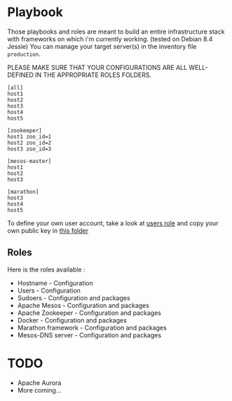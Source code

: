 # Playbook

Those playbooks and roles are meant to build an entire infrastructure stack with
frameworks on which i'm currently working. (tested on Debian 8.4 Jessie)
You can manage your target server(s) in the inventory file ``production``.

PLEASE MAKE SURE THAT YOUR CONFIGURATIONS ARE ALL WELL-DEFINED IN THE
APPROPRIATE ROLES FOLDERS.

    [all]
    host1
    host2
    host3
    host4
    host5
    
    [zookeeper]
    host1 zoo_id=1
    host2 zoo_id=2
    host3 zoo_id=3
    
    [mesos-master]
    host1
    host2
    host3
    
    [marathon]
    host3
    host4
    host5


To define your own user account, take a look at [users role](roles/users/vars/main.yml)
and copy your own public key in [this folder](roles/users/files)

## Roles

Here is the roles available :
-   Hostname - Configuration
-   Users - Configuration
-   Sudoers - Configuration and packages
-   Apache Mesos - Configuration and packages
-   Apache Zookeeper - Configuration and packages
-   Docker - Configuration and packages
-   Marathon framework - Configuration and packages
-   Mesos-DNS server - Configuration and packages

# TODO

-   Apache Aurora
-   More coming...
